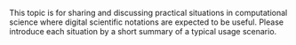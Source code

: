 This topic is for sharing and discussing practical situations in computational science where digital scientific notations are expected to be useful. Please introduce each situation by a short summary of a typical usage scenario.